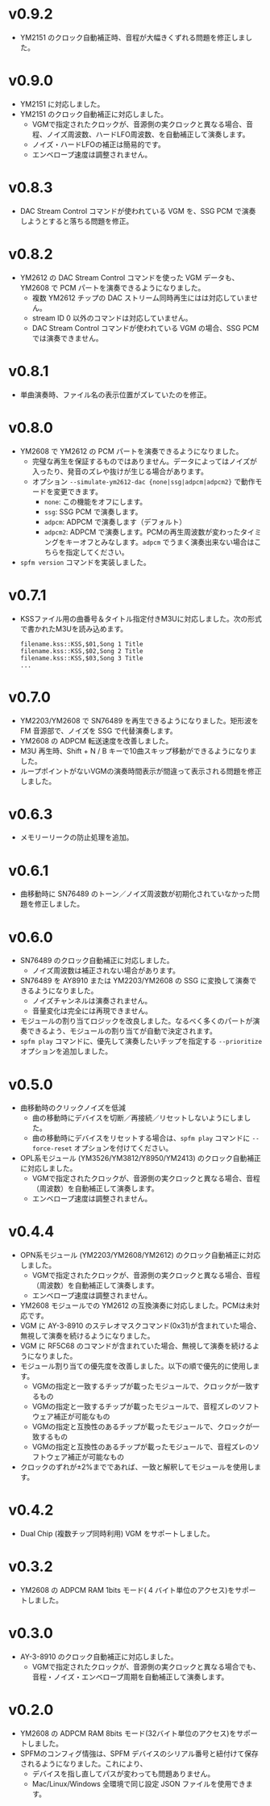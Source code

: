 # v0.9.2
- YM2151 のクロック自動補正時、音程が大幅きくずれる問題を修正しました。

# v0.9.0
- YM2151 に対応しました。
- YM2151 のクロック自動補正に対応しました。  
  - VGMで指定されたクロックが、音源側の実クロックと異なる場合、音程、ノイズ周波数、ハードLFO周波数、を自動補正して演奏します。
  - ノイズ・ハードLFOの補正は簡易的です。
  - エンベロープ速度は調整されません。

# v0.8.3
- DAC Stream Control コマンドが使われている VGM を、SSG PCM で演奏しようとすると落ちる問題を修正。

# v0.8.2
- YM2612 の DAC Stream Control コマンドを使った VGM データも、YM2608 で PCM パートを演奏できるようになりました。
  - 複数 YM2612 チップの DAC ストリーム同時再生にはは対応していません。
  - stream ID 0 以外のコマンドは対応していません。 
  - DAC Stream Control コマンドが使われている VGM の場合、SSG PCM では演奏できません。

# v0.8.1
- 単曲演奏時、ファイル名の表示位置がズレていたのを修正。

# v0.8.0
- YM2608 で YM2612 の PCM パートを演奏できるようになりました。
  - 完璧な再生を保証するものではありません。データによってはノイズが入ったり、発音のズレや抜けが生じる場合があります。
  - オプション `--simulate-ym2612-dac {none|ssg|adpcm|adpcm2}` で動作モードを変更できます。
    - `none`: この機能をオフにします。
    - `ssg`: SSG PCM で演奏します。
    - `adpcm`: ADPCM で演奏します（デフォルト）
    - `adpcm2`: ADPCM で演奏します。PCMの再生周波数が変わったタイミングをキーオフとみなします。`adpcm` でうまく演奏出来ない場合はこちらを指定してください。
- `spfm version` コマンドを実装しました。

# v0.7.1
- KSSファイル用の曲番号＆タイトル指定付きM3Uに対応しました。次の形式で書かれたM3Uを読み込めます。

  ```
  filename.kss::KSS,$01,Song 1 Title
  filename.kss::KSS,$02,Song 2 Title
  filename.kss::KSS,$03,Song 3 Title
  ...
  ```

# v0.7.0
- YM2203/YM2608 で SN76489 を再生できるようになりました。矩形波を FM 音源部で、ノイズを SSG で代替演奏します。
- YM2608 の ADPCM 転送速度を改善しました。
- M3U 再生時、Shift + N / B キーで10曲スキップ移動ができるようになりました。
- ループポイントがないVGMの演奏時間表示が間違って表示される問題を修正しました。

# v0.6.3
- メモリーリークの防止処理を追加。

# v0.6.1
- 曲移動時に SN76489 のトーン／ノイズ周波数が初期化されていなかった問題を修正しました。

# v0.6.0
- SN76489 のクロック自動補正に対応しました。
  - ノイズ周波数は補正されない場合があります。
- SN76489 を AY8910 または YM2203/YM2608 の SSG に変換して演奏できるようになりました。
  - ノイズチャンネルは演奏されません。
  - 音量変化は完全には再現できません。
- モジュールの割り当てロジックを改良しました。なるべく多くのパートが演奏できるよう、モジュールの割り当てが自動で決定されます。
- `spfm play` コマンドに、優先して演奏したいチップを指定する `--prioritize` オプションを追加しました。

# v0.5.0
- 曲移動時のクリックノイズを低減
  - 曲の移動時にデバイスを切断／再接続／リセットしないようにしました。
  - 曲の移動時にデバイスをリセットする場合は、`spfm play` コマンドに `--force-reset` オプションを付けてください。
- OPL系モジュール (YM3526/YM3812/Y8950/YM2413) のクロック自動補正に対応しました。
  - VGMで指定されたクロックが、音源側の実クロックと異なる場合、音程（周波数）を自動補正して演奏します。
  - エンベロープ速度は調整されません。
 
# v0.4.4
- OPN系モジュール (YM2203/YM2608/YM2612) のクロック自動補正に対応しました。
  - VGMで指定されたクロックが、音源側の実クロックと異なる場合、音程（周波数）を自動補正して演奏します。
  - エンベロープ速度は調整されません。
- YM2608 モジュールでの YM2612 の互換演奏に対応しました。PCMは未対応です。
- VGM に AY-3-8910 のステレオマスクコマンド(0x31)が含まれていた場合、無視して演奏を続けるようになりました。
- VGM に RF5C68 のコマンドが含まれていた場合、無視して演奏を続けるようになりました。
- モジュール割り当ての優先度を改善しました。以下の順で優先的に使用します。
  - VGMの指定と一致するチップが載ったモジュールで、クロックが一致するもの
  - VGMの指定と一致するチップが載ったモジュールで、音程ズレのソフトウェア補正が可能なもの
  - VGMの指定と互換性のあるチップが載ったモジュールで、クロックが一致するもの
  - VGMの指定と互換性のあるチップが載ったモジュールで、音程ズレのソフトウェア補正が可能なもの
- クロックのずれが±2%までであれば、一致と解釈してモジュールを使用します。

# v0.4.2
- Dual Chip (複数チップ同時利用) VGM をサポートしました。

# v0.3.2
- YM2608 の ADPCM RAM 1bits モード( 4 バイト単位のアクセス)をサポートしました。

# v0.3.0
- AY-3-8910 のクロック自動補正に対応しました。
  - VGMで指定されたクロックが、音源側の実クロックと異なる場合でも、音程・ノイズ・エンベロープ周期を自動補正して演奏します。

# v0.2.0
- YM2608 の ADPCM RAM 8bits モード(32バイト単位のアクセス)をサポートしました。
- SPFMのコンフィグ情強は、SPFM デバイスのシリアル番号と紐付けて保存されるようになりました。これにより、
  - デバイスを指し直してパスが変わっても問題ありません。
  - Mac/Linux/Windows 全環境で同じ設定 JSON ファイルを使用できます。
